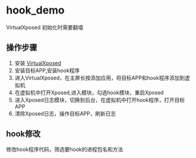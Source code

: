 # hook_demo

VirtualXposed 初始化时需要翻墙

## 操作步骤
1. 安装 [VirtualXposed](https://github.com/android-hacker/VirtualXposed/blob/vxp/CHINESE.md)
2. 安装目标APP,安装hook程序
3. 进入VirtualXposed，在主屏长按添加应用，将目标APP和hook程序添加到虚拟机
4. 在虚拟机中打开Xposed,进入模块，勾选hook模块，重启Xposed
5. 进入Xposed日志模块，切换到后台，在虚拟机中打开hook程序，打开目标APP
6. 清除Xposed日志，操作目标APP，刷新日志    

    
    
## hook修改
  修改hook程序代码，筛选要hook的进程包名和方法
